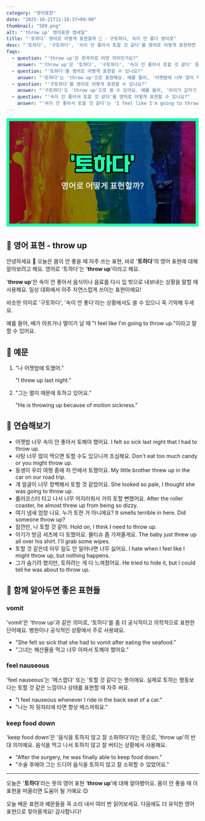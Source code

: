 ```yaml
---
category: "영어표현"
date: "2025-10-21T11:18:37+09:00"
thumbnail: "589.png"
alt: "'throw up' 영어표현 썸네일"
title: "'토하다' 영어로 어떻게 표현할까 🤢 - 구토하다, 속이 안 좋다 영어로"
desc: "'토하다', '구토하다', '속이 안 좋아서 토할 것 같다'를 영어로 어떻게 표현하면 좋을까요? '어젯밤에 너무 많이 먹어서 토했어요.', '멀미 때문에 토할 것 같아요.' 등을 영어로 표현하는 법을 배워봅시다. 다양한 예문을 통해서 연습하고 본인의 표현으로 만들어 보세요."
faqs:
  - question: "'throw up'은 한국어로 어떤 의미인가요?"
    answer: "'throw up'은 '토하다', '구토하다', '속이 안 좋아서 토할 것 같다' 등으로 해석돼요. 주로 몸이 안 좋거나 음식 때문에 속이 뒤집힐 때 쓰는 표현이에요."
  - question: "'토하다'를 영어로 어떻게 표현할 수 있나요?"
    answer: "'토하다'는 'throw up'으로 표현해요. 예를 들어, '어젯밤에 너무 많이 먹어서 토했어요.'는 'I threw up because I ate too much last night.'라고 해요."
  - question: "'구토하다'를 영어로 어떻게 표현할 수 있나요?"
    answer: "'구토하다'도 'throw up'으로 쓸 수 있어요. 예를 들어, '아이가 갑자기 구토했어요.'는 'The child suddenly threw up.'이라고 말해요."
  - question: "'속이 안 좋아서 토할 것 같다'를 영어로 어떻게 표현할 수 있나요?"
    answer: "'속이 안 좋아서 토할 것 같다'는 'I feel like I'm going to throw up.'이라고 해요. 예를 들어, '멀미 때문에 토할 것 같아요.'는 'I feel like I'm going to throw up because of motion sickness.'라고 표현해요."
---
```


!['throw up' 영어표현](./589.png)

## 🌟 영어 표현 - throw up

안녕하세요 👋 오늘은 몸이 안 좋을 때 자주 쓰는 표현, 바로 '**토하다**'의 영어 표현에 대해 알아보려고 해요. 영어로 '토하다'는 '**throw up**'이라고 해요.

'**throw up**'은 속이 안 좋아서 음식이나 음료를 다시 입 밖으로 내보내는 상황을 말할 때 사용해요. 일상 대화에서 아주 자연스럽게 쓰이는 표현이에요!

비슷한 의미로 '구토하다', '속이 안 좋다'라는 상황에서도 쓸 수 있으니 꼭 기억해 두세요.

예를 들어, 배가 아프거나 멀미가 날 때 "I feel like I'm going to throw up."이라고 말할 수 있어요.

## 📖 예문

1. "나 어젯밤에 토했어."

   "I threw up last night."

2. "그는 멀미 때문에 토하고 있어요."

   "He is throwing up because of motion sickness."

## 💬 연습해보기

<ul data-interactive-list>

  <li data-interactive-item>
    <span data-toggler>어젯밤 너무 속이 안 좋아서 토해야 했어요.</span>
    <span data-answer>I felt so sick last night that I had to throw up.</span>
  </li>

  <li data-interactive-item>
    <span data-toggler>사탕 너무 많이 먹으면 토할 수도 있으니까 조심해요.</span>
    <span data-answer>Don't eat too much candy or you might throw up.</span>
  </li>

  <li data-interactive-item>
    <span data-toggler>동생이 우리 여행 중에 차 안에서 토했어요.</span>
    <span data-answer>My little brother threw up in the car on our road trip.</span>
  </li>

  <li data-interactive-item>
    <span data-toggler>걔 얼굴이 너무 창백해서 토할 것 같았어요.</span>
    <span data-answer>She looked so pale, I thought she was going to throw up.</span>
  </li>

  <li data-interactive-item>
    <span data-toggler>롤러코스터 타고 나서 너무 어지러워서 거의 토할 뻔했어요.</span>
    <span data-answer>After the roller coaster, he almost threw up from being so dizzy.</span>
  </li>

  <li data-interactive-item>
    <span data-toggler>여기 냄새 엄청 나요. 누가 토한 거 아니에요?</span>
    <span data-answer>It smells terrible in here. Did someone throw up?</span>
  </li>

  <li data-interactive-item>
    <span data-toggler>잠깐만, 나 토할 것 같아.</span>
    <span data-answer>Hold on, I think I need to throw up.</span>
  </li>

  <li data-interactive-item>
    <span data-toggler>아기가 방금 셔츠에 다 토했어요. 물티슈 좀 가져올게요.</span>
    <span data-answer>The baby just threw up all over his shirt. I'll grab some wipes.</span>
  </li>

  <li data-interactive-item>
    <span data-toggler>토할 것 같은데 아무 일도 안 일어나면 너무 싫어요.</span>
    <span data-answer>I hate when I feel like I might throw up, but nothing happens.</span>
  </li>

  <li data-interactive-item>
    <span data-toggler>그가 숨기려 했지만, 토하려는 게 다 느껴졌어요.</span>
    <span data-answer>He tried to hide it, but I could tell he was about to throw up.</span>
  </li>

</ul>

## 🤝 함께 알아두면 좋은 표현들

### vomit

'vomit'은 'throw up'과 같은 의미로, '토하다'를 좀 더 공식적이고 의학적으로 표현한 단어예요. 병원이나 공식적인 상황에서 주로 사용돼요.

- "She felt so sick that she had to vomit after eating the seafood."
- "그녀는 해산물을 먹고 너무 아파서 토해야 했어요."

### feel nauseous

'feel nauseous'는 '메스껍다' 또는 '토할 것 같다'는 뜻이에요. 실제로 토하는 행동보다는 토할 것 같은 느낌이나 상태를 표현할 때 자주 써요.

- "I feel nauseous whenever I ride in the back seat of a car."
- "나는 차 뒷자리에 타면 항상 메스꺼워요."

### keep food down

'keep food down'은 '음식을 토하지 않고 잘 소화하다'라는 뜻으로, 'throw up'의 반대 의미예요. 음식을 먹고 나서 토하지 않고 잘 버티는 상황에서 사용해요.

- "After the surgery, he was finally able to keep food down."
- "수술 후에야 그는 드디어 음식을 토하지 않고 잘 소화할 수 있었어요."

---

오늘은 '**토하다**'라는 뜻의 영어 표현 '**throw up**'에 대해 알아봤어요. 몸이 안 좋을 때 이 표현을 떠올리면 도움이 될 거예요 😊

오늘 배운 표현과 예문들을 꼭 소리 내서 여러 번 읽어보세요. 다음에도 더 유익한 영어 표현으로 찾아올게요! 감사합니다!
